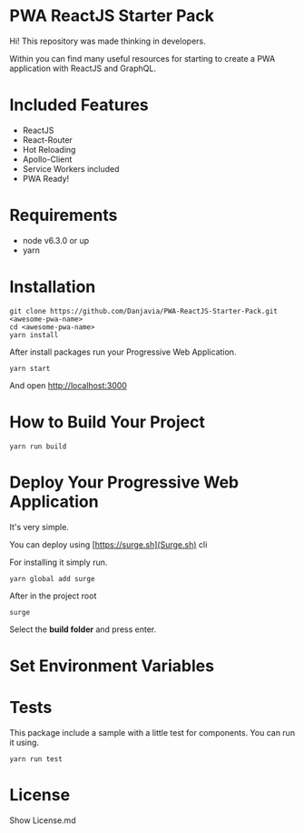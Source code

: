 # PWA ReactJS Starter Pack

Hi! This repository was made thinking in developers.

Within you can find many useful resources for starting to create a PWA application with ReactJS and GraphQL.

# Included Features

- ReactJS
- React-Router
- Hot Reloading
- Apollo-Client
- Service Workers included
- PWA Ready!

# Requirements

- node v6.3.0 or up
- yarn

# Installation

```
git clone https://github.com/Danjavia/PWA-ReactJS-Starter-Pack.git <awesome-pwa-name>
cd <awesome-pwa-name>
yarn install
```

After install packages run your Progressive Web Application.

```
yarn start
```

And open [http://localhost:3000](http://localhost:3000)

# How to Build Your Project

```
yarn run build
```

# Deploy Your Progressive Web Application

It's very simple.

You can deploy using [https://surge.sh](Surge.sh) cli

For installing it simply run. 
 
```
yarn global add surge
```

After in the project root

```
surge
```

Select the **build folder** and press enter.


# Set Environment Variables

# Tests

This package include a sample with a little test for components. You can run it using.

```
yarn run test
```

# License

Show License.md